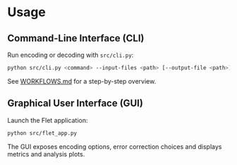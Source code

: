 # Usage

## Command-Line Interface (CLI)

Run encoding or decoding with `src/cli.py`:

```bash
python src/cli.py <command> --input-files <path> [--output-file <path>] [--output-dir <dir>] --method <method_name> [--fec <fec_method>] [options]
```

See [WORKFLOWS.md](../WORKFLOWS.md) for a step-by-step overview.

## Graphical User Interface (GUI)

Launch the Flet application:

```bash
python src/flet_app.py
```

The GUI exposes encoding options, error correction choices and displays metrics and analysis plots.
